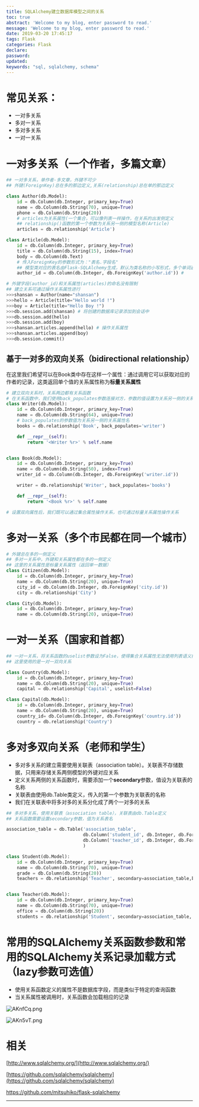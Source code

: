 ```yaml
---
title: SQLAlchemy建立数据库模型之间的关系
toc: true
abstract: 'Welcome to my blog, enter password to read.'
message: 'Welcome to my blog, enter password to read.'
date: 2019-03-20 17:45:17
tags: Flask
categories: Flask
declare:
password:
updated:
keywords: "sql, sqlalchemy, schema"
---
```


# 常见关系：

- 一对多关系
- 多对一关系
- 多对多关系
- 一对一关系

# 一对多关系（一个作者，多篇文章）

```python
## 一对多关系，单作者-多文章，外键不可少
## 外键(ForeignKey)总在多的那边定义,关系(relationship)总在单的那边定义

class Author(db.Model):
    id = db.Column(db.Integer, primary_key=True)
    name = db.Column(db.String(70), unique=True)
    phone = db.Column(db.String(20))
    # articles为关系属性(一个集合，可以像列表一样操作，在关系的出发侧定义
    ## relationship()函数的第一个参数为关系另一侧的模型名称(Article)
    articles = db.relationship('Article')

class Article(db.Model):
    id = db.Column(db.Integer, primary_key=True)
    title = db.Column(db.String(15), index=True)
    body = db.Column(db.Text)
    # 传入ForeignKey的参数形式为："表名.字段名"
    ## 模型类对应的表名由Flask-SQLAlchemy生成，默认为类名称的小写形式，多个单词通过下划线分隔
    author_id = db.Column(db.Integer, db.ForeignKey('author.id')) #

# 外键字段(author_id)和关系属性(articles)的命名没有限制
## 建立关系可通过操作关系属性进行
>>>shansan = Author(name="shansan")
>>>hello = Article(title="Hello world !")
>>>boy = Article(title="Hello Boy !")
>>>db.session.add(shansan) # 将创建的数据库记录添加到会话中
>>>db.session.add(hello)
>>>db.session.add(boy)
>>>shansan.articles.append(hello) # 操作关系属性
>>>shansan.articles.append(boy)
>>>db.session.commit()
```

<!-- more -->

## 基于一对多的双向关系（bidirectional relationship）

在这里我们希望可以在Book类中存在这样一个属性：通过调用它可以获取对应的作者的记录，这类返回单个值的关系属性称为**标量关系属性**

```python
# 建立双向关系时，关系两边都有关系函数
# 在关系函数中，我们使用back_populates参数连接对方，参数的值设置为关系另一侧的关系属性名
class Writer(db.Model):
    id = db.Column(db.Integer, primary_key=True)
    name = db.Column(db.String(64), unique=True)
    # back_populates的参数值为关系另一侧的关系属性名
    books = db.relationship('Book', back_populates='writer')

    def __repr__(self):
        return '<Writer %r>' % self.name


class Book(db.Model):
    id = db.Column(db.Integer, primary_key=True)
    name = db.Column(db.String(50), index=True)
    writer_id = db.Column(db.Integer, db.ForeignKey('writer.id'))

    writer = db.relationship('Writer', back_populates='books')

    def __repr__(self):
        return '<Book %r>' % self.name

# 设置双向属性后，我们既可以通过集合属性操作关系，也可通过标量关系属性操作关系
```

# 多对一关系（多个市民都在同一个城市）

```python
# 外键总在多的一侧定义
## 多对一关系中，外键和关系属性都在多的一侧定义
## 这里的关系属性是标量关系属性（返回单一数据）
class Citizen(db.Model):
    id = db.Column(db.Integer, primary_key=True)
    name = db.Column(db.String(20), unique=True)
    city_id = db.Column(db.Integer, db.ForeignKey('city.id'))
    city = db.relationship('City')

class City(db.Model):
    id = db.Column(db.Integer, primary_key=True)
    name = db.Column(db.String(20), unique=True)
```

# 一对一关系（国家和首都）

```python
## 一对一关系，将关系函数的uselist参数设为False，使得集合关系属性无法使用列表语义操作
## 这里使用的是一对一双向关系

class Country(db.Model):
    id = db.Column(db.Integer, primary_key=True)
    name = db.Column(db.String(20), unique=True)
    capital = db.relationship('Capital', uselist=False)

class Capital(db.Model):
    id = db.Column(db.Integer, primary_key=True)
    name = db.Column(db.String(20), unique=True)
    country_id= db.Column(db.Integer, db.ForeignKey('country.id'))
    country = db.relationship('Country')
```

# 多对多双向关系（老师和学生）

- 多对多关系的建立需要使用关联表（association table）。关联表不存储数据，只用来存储关系两侧模型的外键对应关系
- 定义关系两侧的关系函数时，需要添加一个**secondary**参数，值设为关联表的名称
- 关联表由使用db.Table类定义，传入的第一个参数为关联表的名称
- 我们在关联表中将多对多的关系分化成了两个一对多的关系

```python
## 多对多关系，使用关联表（association table），关联表由db.Table定义
## 关系函数需要设置secondary参数，值为关系表名

association_table = db.Table('association_table',
                             db.Column('student_id', db.Integer, db.ForeignKey('teacher.id')),
                             db.Column('teacher_id', db.Integer, db.ForeignKey('student.id'))
                             )

class Student(db.Model):
    id = db.Column(db.Integer, primary_key=True)
    name = db.Column(db.String(70), unique=True)
    grade = db.Column(db.String(20))
    teachers = db.relationship('Teacher', secondary=association_table,back_populates='students')


class Teacher(db.Model):
    id = db.Column(db.Integer, primary_key=True)
    name = db.Column(db.String(70), unique=True)
    office = db.Column(db.String(20))
    students = db.relationship('Student', secondary=association_table, back_populates='teachers')

```

# 常用的SQLAlchemy关系函数参数和常用的SQLAlchemy关系记录加载方式（lazy参数可选值）

- 使用关系函数定义的属性不是数据库字段，而是类似于特定的查询函数
- 当关系属性被调用时，关系函数会加载相应的记录

![AKnfCq.png](https://s2.ax1x.com/2019/03/20/AKnfCq.png)

![AKn5vT.png](https://s2.ax1x.com/2019/03/20/AKn5vT.png)

# 相关
[http://www.sqlalchemy.org/](http://www.sqlalchemy.org/)

[https://github.com/sqlalchemy/sqlalchemy](https://github.com/sqlalchemy/sqlalchemy)

[https://github.com/mitsuhiko/flask-sqlalchemy ](https://github.com/mitsuhiko/flask-sqlalchemy)


---